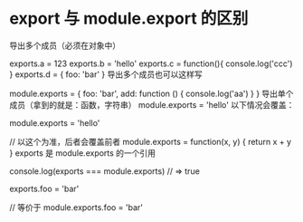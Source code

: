 # export 与 module.export 的区别

导出多个成员（必须在对象中）

exports.a = 123
exports.b = 'hello'
exports.c = function(){
console.log('ccc')
}
exports.d = {
foo: 'bar'
}
导出多个成员也可以这样写

module.exports = {
foo: 'bar',
add: function () {
console.log('aa')
}
}
导出单个成员（拿到的就是：函数，字符串）
module.exports = 'hello'
以下情况会覆盖：

module.exports = 'hello'

// 以这个为准，后者会覆盖前者
module.exports = function(x, y) {
return x + y
}
exports 是 module.exports 的一个引用

console.log(exports === module.exports) // => true

exports.foo = 'bar'

// 等价于
module.exports.foo = 'bar'